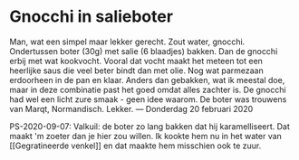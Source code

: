 # Gnocchi in salieboter
Man, wat een simpel maar lekker gerecht. Zout water, gnocchi. Ondertussen boter (30g) met salie (6 blaadjes) bakken. Dan de gnocchi erbij met wat kookvocht. Vooral dat vocht maakt het meteen tot een heerlijke saus die veel beter bindt dan met olie. Nog wat parmezaan erdoorheen in de pan en klaar. Anders dan gebakken, wat ik meestal doe, maar in deze combinatie past het goed omdat alles zachter is. De gnocchi had wel een licht zure smaak - geen idee waarom. De boter was trouwens van Marqt, Normandisch. Lekker.
— Donderdag 20 februari 2020

PS-2020-09-07: Valkuil: de boter zo lang bakken dat hij karamelliseert. Dat maakt 'm zoeter dan je hier zou willen. Ik kookte hem nu in het water van  [[Gegratineerde venkel]] en dat maakte hem misschien ook te zuur.
